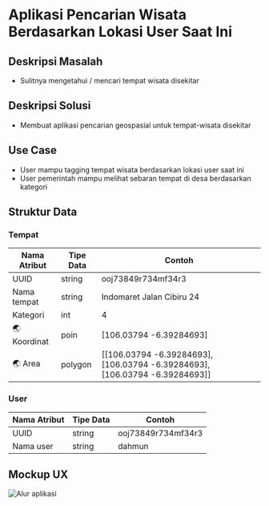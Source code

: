 # Aplikasi Pencarian Wisata Berdasarkan Lokasi User Saat Ini


## Deskripsi Masalah
- Sulitnya mengetahui / mencari tempat wisata disekitar

## Deskripsi Solusi
- Membuat aplikasi pencarian geospasial  untuk tempat-wisata disekitar

## Use Case
- User mampu tagging tempat wisata berdasarkan lokasi user saat ini
- User pemerintah mampu melihat sebaran tempat di desa berdasarkan kategori

## Struktur Data

### Tempat
Nama Atribut | Tipe Data | Contoh
---|---|---
UUID | string | ooj73849r734mf34r3
Nama tempat | string | Indomaret Jalan Cibiru 24
Kategori | int | 4
🌏 Koordinat | poin | [106.03794 -6.39284693]
🌏 Area | polygon | [[106.03794 -6.39284693], [106.03794 -6.39284693], [106.03794 -6.39284693]]

### User
Nama Atribut | Tipe Data | Contoh
---|---|---
UUID | string | ooj73849r734mf34r3
Nama user | string | dahmun

## Mockup UX
![Alur aplikasi](mockup.png)
